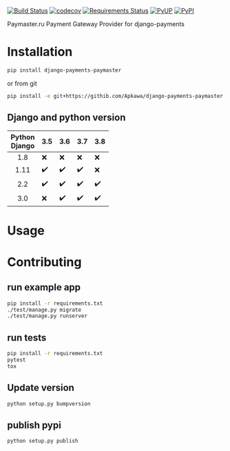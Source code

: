 [![Build Status](https://travis-ci.org/Apkawa/django-payments-paymaster.svg?branch=master)](https://travis-ci.org/Apkawa/django-payments-paymaster)
[![codecov](https://codecov.io/gh/Apkawa/django-payments-paymaster/branch/master/graph/badge.svg)](https://codecov.io/gh/Apkawa/django-payments-paymaster)
[![Requirements Status](https://requires.io/github/Apkawa/django-payments-paymaster/requirements.svg?branch=master)](https://requires.io/github/Apkawa/django-payments-paymaster/requirements/?branch=master)
[![PyUP](https://pyup.io/repos/github/Apkawa/django-payments-paymaster/shield.svg)](https://pyup.io/repos/github/Apkawa/django-payments-paymaster)
[![PyPI](https://img.shields.io/pypi/pyversions/django-payments-paymaster.svg)]()

Paymaster.ru Payment Gateway Provider for django-payments

# Installation

```bash
pip install django-payments-paymaster

```

or from git

```bash
pip install -e git+https://githib.com/Apkawa/django-payments-paymaster.git#egg=django-payments-paymaster
```

## Django and python version

| Python<br/>Django |        3.5         |      3.6           |      3.7           |       3.8          |
|:-----------------:|--------------------|--------------------|--------------------|--------------------|
| 1.8               |       :x:          |      :x:           |       :x:          |      :x:           |
| 1.11              | :heavy_check_mark: | :heavy_check_mark: | :heavy_check_mark: |      :x:           |
| 2.2               | :heavy_check_mark: | :heavy_check_mark: | :heavy_check_mark: | :heavy_check_mark: |
| 3.0               |       :x:          | :heavy_check_mark: | :heavy_check_mark: | :heavy_check_mark: |


# Usage



# Contributing

## run example app

```bash
pip install -r requirements.txt
./test/manage.py migrate
./test/manage.py runserver
```

## run tests

```bash
pip install -r requirements.txt
pytest
tox
```

## Update version

```bash
python setup.py bumpversion
```

## publish pypi

```bash
python setup.py publish
```






